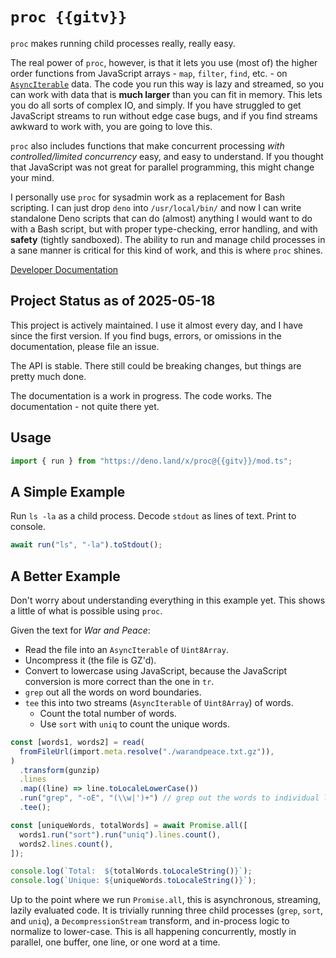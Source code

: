 # `proc {{gitv}}`

`proc` makes running child processes really, really easy.

The real power of `proc`, however, is that it lets you use (most of) the higher
order functions from JavaScript arrays - `map`, `filter`, `find`, etc. - on
[`AsyncIterable`](https://developer.mozilla.org/en-US/docs/Web/JavaScript/Reference/Global_Objects/AsyncIterator)
data. The code you run this way is lazy and streamed, so you can work with data
that is **much larger** than you can fit in memory. This lets you do all sorts
of complex IO, and simply. If you have struggled to get JavaScript streams to
run without edge case bugs, and if you find streams awkward to work with, you
are going to love this.

`proc` also includes functions that make concurrent processing _with
controlled/limited concurrency_ easy, and easy to understand. If you thought
that JavaScript was not great for parallel programming, this might change your
mind.

I personally use `proc` for sysadmin work as a replacement for Bash scripting. I
can just drop `deno` into `/usr/local/bin/` and now I can write standalone Deno
scripts that can do (almost) anything I would want to do with a Bash script, but
with proper type-checking, error handling, and with **safety** (tightly
sandboxed). The ability to run and manage child processes in a sane manner is
critical for this kind of work, and this is where `proc` shines.

[Developer Documentation](https://deno.land/x/proc@{{gitv}}/)

## Project Status as of 2025-05-18

This project is actively maintained. I use it almost every day, and I have since
the first version. If you find bugs, errors, or omissions in the documentation,
please file an issue.

The API is stable. There still could be breaking changes, but things are pretty
much done.

The documentation is a work in progress. The code works. The documentation - not
quite there yet.

## Usage

```typescript
import { run } from "https://deno.land/x/proc@{{gitv}}/mod.ts";
```

## A Simple Example

Run `ls -la` as a child process. Decode `stdout` as lines of text. Print to
console.

```typescript
await run("ls", "-la").toStdout();
```

## A Better Example

Don't worry about understanding everything in this example yet. This shows a
little of what is possible using `proc`.

Given the text for _War and Peace_:

- Read the file into an `AsyncIterable` of `Uint8Array`.
- Uncompress it (the file is GZ'd).
- Convert to lowercase using JavaScript, because the JavaScript conversion is
  more correct than the one in `tr`.
- `grep` out all the words on word boundaries.
- `tee` this into two streams (`AsyncIterable` of `Uint8Array`) of words.
  - Count the total number of words.
  - Use `sort` with `uniq` to count the unique words.

```typescript
const [words1, words2] = read(
  fromFileUrl(import.meta.resolve("./warandpeace.txt.gz")),
)
  .transform(gunzip)
  .lines
  .map((line) => line.toLocaleLowerCase())
  .run("grep", "-oE", "(\\w|')+") // grep out the words to individual lines
  .tee();

const [uniqueWords, totalWords] = await Promise.all([
  words1.run("sort").run("uniq").lines.count(),
  words2.lines.count(),
]);

console.log(`Total:  ${totalWords.toLocaleString()}`);
console.log(`Unique: ${uniqueWords.toLocaleString()}`);
```

Up to the point where we run `Promise.all`, this is asynchronous, streaming,
lazily evaluated code. It is trivially running three child processes (`grep`,
`sort`, and `uniq`), a `DecompressionStream` transform, and in-process logic to
normalize to lower-case. This is all happening concurrently, mostly in parallel,
one buffer, one line, or one word at a time.
